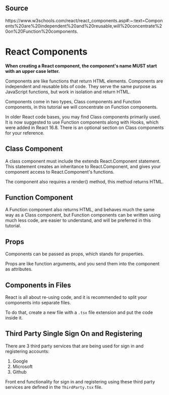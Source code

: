 <h2>Source</h2>
<a>https://www.w3schools.com/react/react_components.asp#:~:text=Components%20are%20independent%20and%20reusable,will%20concentrate%20on%20Function%20components.</a>

<h1>React Components</h1>

<b>When creating a React component, the component's name MUST start with an upper case letter.</b>


<p>
Components are like functions that return HTML elements.
Components are independent and reusable bits of code. They serve the same purpose as JavaScript functions, but work in isolation and return HTML.

Components come in two types, Class components and Function components, in this tutorial we will concentrate on Function components.

In older React code bases, you may find Class components primarily used. It is now suggested to use Function components along with Hooks, which were added in React 16.8. There is an optional section on Class components for your reference.
</p>

<h2>Class Component</h2>
<p>
A class component must include the extends React.Component statement. This statement creates an inheritance to React.Component, and gives your component access to React.Component's functions.

The component also requires a render() method, this method returns HTML.
</p>

<h2>Function Component</h2>
<p>
A Function component also returns HTML, and behaves much the same way as a Class component, but Function components can be written using much less code, are easier to understand, and will be preferred in this tutorial.
</p>

<h2>Props</h2>
<p>
Components can be passed as props, which stands for properties.

Props are like function arguments, and you send them into the component as attributes.
</p>

<h2>Components in Files</h2>
<p>
React is all about re-using code, and it is recommended to split your components into separate files.

To do that, create a new file with a `.tsx` file extension and put the code inside it.
</p>

<h2>Third Party Single Sign On and Registering</h2> 
There are 3 third party services that are being used for sign in and registering accounts:
<ol>
    <li>Google</li>
    <li>Microsoft</li>
    <li>Github</li>
</ol>

Front end functionality for sign in and registering using these third party services are defined in the `ThirdParty.tsx` file.  